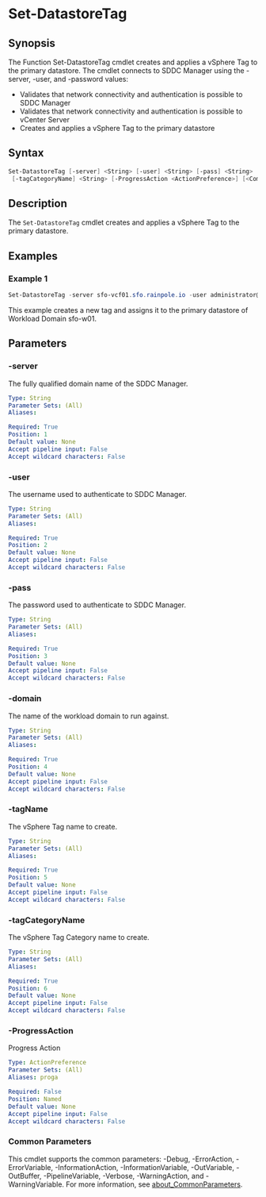 # Set-DatastoreTag

## Synopsis

The Function Set-DatastoreTag cmdlet creates and applies a vSphere Tag to the primary datastore.
The cmdlet connects to SDDC Manager using the -server, -user, and -password values:

- Validates that network connectivity and authentication is possible to SDDC Manager
- Validates that network connectivity and authentication is possible to vCenter Server
- Creates and applies a vSphere Tag to the primary datastore

## Syntax

```powershell
Set-DatastoreTag [-server] <String> [-user] <String> [-pass] <String> [-domain] <String> [-tagName] <String>
 [-tagCategoryName] <String> [-ProgressAction <ActionPreference>] [<CommonParameters>]
```

## Description

The `Set-DatastoreTag` cmdlet creates and applies a vSphere Tag to the primary datastore.

## Examples

### Example 1

```powershell
Set-DatastoreTag -server sfo-vcf01.sfo.rainpole.io -user administrator@vsphere.local -pass VMw@re1! -domain sfo-w01 -tagName vsphere-with-tanzu-tag -tagCategoryName vsphere-with-tanzu-category
```

This example creates a new tag and assigns it to the primary datastore of Workload Domain sfo-w01.

## Parameters

### -server

The fully qualified domain name of the SDDC Manager.

```yaml
Type: String
Parameter Sets: (All)
Aliases:

Required: True
Position: 1
Default value: None
Accept pipeline input: False
Accept wildcard characters: False
```

### -user

The username used to authenticate to SDDC Manager.

```yaml
Type: String
Parameter Sets: (All)
Aliases:

Required: True
Position: 2
Default value: None
Accept pipeline input: False
Accept wildcard characters: False
```

### -pass

The password used to authenticate to SDDC Manager.

```yaml
Type: String
Parameter Sets: (All)
Aliases:

Required: True
Position: 3
Default value: None
Accept pipeline input: False
Accept wildcard characters: False
```

### -domain

The name of the workload domain to run against.

```yaml
Type: String
Parameter Sets: (All)
Aliases:

Required: True
Position: 4
Default value: None
Accept pipeline input: False
Accept wildcard characters: False
```

### -tagName

The vSphere Tag name to create.

```yaml
Type: String
Parameter Sets: (All)
Aliases:

Required: True
Position: 5
Default value: None
Accept pipeline input: False
Accept wildcard characters: False
```

### -tagCategoryName

The vSphere Tag Category name to create.

```yaml
Type: String
Parameter Sets: (All)
Aliases:

Required: True
Position: 6
Default value: None
Accept pipeline input: False
Accept wildcard characters: False
```

### -ProgressAction

Progress Action

```yaml
Type: ActionPreference
Parameter Sets: (All)
Aliases: proga

Required: False
Position: Named
Default value: None
Accept pipeline input: False
Accept wildcard characters: False
```

### Common Parameters

This cmdlet supports the common parameters: -Debug, -ErrorAction, -ErrorVariable, -InformationAction, -InformationVariable, -OutVariable, -OutBuffer, -PipelineVariable, -Verbose, -WarningAction, and -WarningVariable. For more information, see [about_CommonParameters](http://go.microsoft.com/fwlink/?LinkID=113216).
